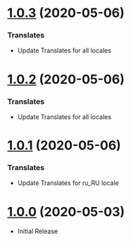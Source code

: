 <a name="1.0.3"></a>
# [1.0.3](https://github.com/flextype-plugins/themes-admin/compare/v1.0.2...v1.0.3) (2020-05-06)

### Translates

* Update Translates for all locales

<a name="1.0.2"></a>
# [1.0.2](https://github.com/flextype-plugins/themes-admin/compare/v1.0.1...v1.0.2) (2020-05-06)

### Translates

* Update Translates for all locales

<a name="1.0.1"></a>
# [1.0.1](https://github.com/flextype-plugins/themes-admin/compare/v1.0.0...v1.0.1) (2020-05-06)

### Translates

* Update Translates for ru_RU locale

<a name="1.0.0"></a>
# [1.0.0](https://github.com/flextype-plugins/themes-admin) (2020-05-03)
* Initial Release
